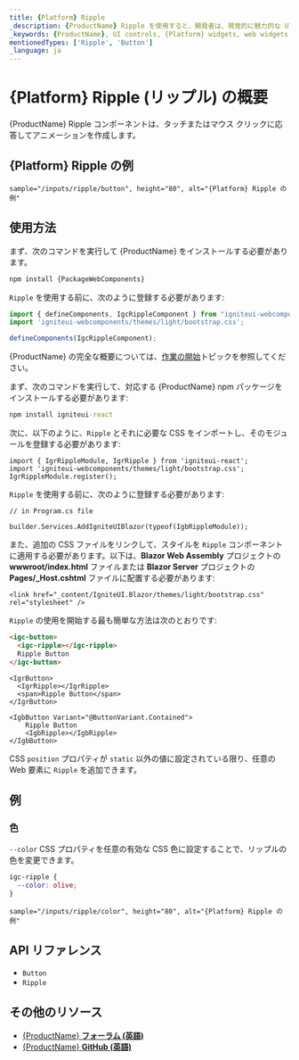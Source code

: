 ```yaml
---
title: {Platform} Ripple
_description: {ProductName} Ripple を使用すると、開発者は、視覚的に魅力的な UI 拡張のためにリップル アニメーション効果を受け取った領域を定義できます。
_keywords: {ProductName}, UI controls, {Platform} widgets, web widgets, UI widgets, {Platform}, Native {Platform} Components Suite, Native {Platform} Controls, Native {Platform} Components Library, {Platform} Ripple components, {Platform} Ripple controls, UI コントロール, {Platform} ウィジェット, web ウィジェット, UI ウィジェット, ネイティブ {Platform} コンポーネント スイート, ネイティブ {Platform} コントロール, ネイティブ {Platform} コンポーネント ライブラリ, {Platform} Ripple コンポーネント, {Platform} Ripple コントロール
mentionedTypes: ['Ripple', 'Button']
_language: ja
---
```


# {Platform} Ripple (リップル) の概要

{ProductName} Ripple コンポーネントは、タッチまたはマウス クリックに応答してアニメーションを作成します。

## {Platform} Ripple の例

`sample="/inputs/ripple/button", height="80", alt="{Platform} Ripple の例"`


## 使用方法

<!-- WebComponents -->
まず、次のコマンドを実行して {ProductName} をインストールする必要があります。

```cmd
npm install {PackageWebComponents}
```

`Ripple` を使用する前に、次のように登録する必要があります:

```ts
import { defineComponents, IgcRippleComponent } from "igniteui-webcomponents";
import 'igniteui-webcomponents/themes/light/bootstrap.css';

defineComponents(IgcRippleComponent);
```

{ProductName} の完全な概要については、[作業の開始](../general-getting-started.md)トピックを参照してください。
<!-- end: WebComponents -->

<!-- React -->
まず、次のコマンドを実行して、対応する {ProductName} npm パッケージをインストールする必要があります:

```cmd
npm install igniteui-react
```

次に、以下のように、`Ripple` とそれに必要な CSS をインポートし、そのモジュールを登録する必要があります:

```tsx
import { IgrRippleModule, IgrRipple } from 'igniteui-react';
import 'igniteui-webcomponents/themes/light/bootstrap.css';
IgrRippleModule.register();
```
<!-- end: React -->

<!-- Blazor -->

`Ripple` を使用する前に、次のように登録する必要があります:


```razor
// in Program.cs file

builder.Services.AddIgniteUIBlazor(typeof(IgbRippleModule));
```

また、追加の CSS ファイルをリンクして、スタイルを `Ripple` コンポーネントに適用する必要があります。以下は、**Blazor Web Assembly** プロジェクトの **wwwroot/index.html** ファイルまたは **Blazor Server** プロジェクトの **Pages/_Host.cshtml** ファイルに配置する必要があります:

```razor
<link href="_content/IgniteUI.Blazor/themes/light/bootstrap.css" rel="stylesheet" />
```

<!-- end: Blazor -->

`Ripple` の使用を開始する最も簡単な方法は次のとおりです:

```html
<igc-button>
  <igc-ripple></igc-ripple>
  Ripple Button
</igc-button>
```

```tsx
<IgrButton>
  <IgrRipple></IgrRipple>
  <span>Ripple Button</span>
</IgrButton>
```

```razor
<IgbButton Variant="@ButtonVariant.Contained">
    Ripple Button
    <IgbRipple></IgbRipple>
</IgbButton>
```

CSS `position` プロパティが `static` 以外の値に設定されている限り、任意の Web 要素に `Ripple` を追加できます。

## 例

### 色

`--color` CSS プロパティを任意の有効な CSS 色に設定することで、リップルの色を変更できます。

```css
igc-ripple {
  --color: olive;
}
```

`sample="/inputs/ripple/color", height="80", alt="{Platform} Ripple の例"`

## API リファレンス

 - `Button`
 - `Ripple`


## その他のリソース

* [{ProductName} **フォーラム (英語)**]({ForumsLink})
* [{ProductName} **GitHub (英語)**]({GithubLink})
